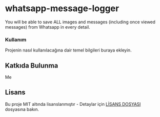 # whatsapp-message-logger
You will be able to save ALL images and messages (including once viewed messages) from Whatsapp in every detail.

### Kullanım

Projenin nasıl kullanılacağına dair temel bilgileri buraya ekleyin.

## Katkıda Bulunma

Me

## Lisans

Bu proje MIT altında lisanslanmıştır - Detaylar için [LİSANS DOSYASI](LICENSE) dosyasına bakın.
